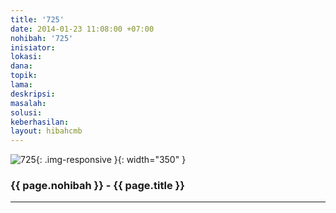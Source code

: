 ```yaml
---
title: '725'
date: 2014-01-23 11:08:00 +07:00
nohibah: '725'
inisiator:
lokasi:
dana:
topik:
lama:
deskripsi:
masalah:
solusi:
keberhasilan:
layout: hibahcmb
---
```


![725](/static/img/hibahcmb/725.png){: .img-responsive }{: width="350" }

### {{ page.nohibah }} - {{ page.title }}

---
